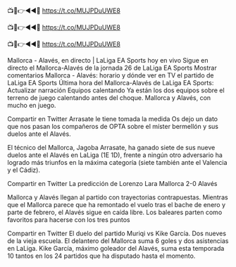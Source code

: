 📺📱👉◄◄🔴 https://t.co/MUJPDuUWE8

📺📱👉◄◄🔴 https://t.co/MUJPDuUWE8

📺📱👉◄◄🔴 https://t.co/MUJPDuUWE8



Mallorca - Alavés, en directo | LaLiga EA Sports hoy en vivo
Sigue en directo el Mallorca-Alavés de la jornada 26 de LaLiga EA Sports
Mostrar comentarios
Mallorca - Alavés: horario y dónde ver en TV el partido de LaLiga EA Sports
Última hora del Mallorca-Alavés de LaLiga EA Sports:
Actualizar narración
Equipos calentando
Ya están los dos equipos sobre el terreno de juego calentando antes del choque. Mallorca y Alavés, con mucho en juego.


Compartir en Twitter
Arrasate le tiene tomada la medida
Os dejo un dato que nos pasan los compañeros de OPTA sobre el míster bermellón y sus duelos ante el Alavés.

El técnico del Mallorca, Jagoba Arrasate, ha ganado siete de sus nueve duelos ante el Alavés en LaLiga (1E 1D), frente a ningún otro adversario ha logrado más triunfos en la máxima categoría (siete también ante el Valencia y el Cádiz).


Compartir en Twitter
La predicción de Lorenzo Lara
Mallorca 2-0 Alavés

Mallorca y Alavés llegan al partido con trayectorias contrapuestas. Mientras que el Mallorca parece que ha remontado el vuelo tras el bache de enero y parte de febrero, el Alavés sigue en caída libre. Los baleares parten como favoritos para hacerse con los tres puntos

Compartir en Twitter
El duelo del partido
Muriqi vs Kike García. Dos nueves de la vieja escuela. El delantero del Mallorca suma 6 goles y dos asistencias en LaLiga. Kike García, máximo goleador del Alavés, suma esta temporada 10 tantos en los 24 partidos que ha disputado hasta el momento.
